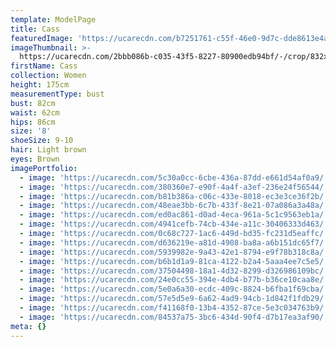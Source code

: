 ```yaml
---
template: ModelPage
title: Cass
featuredImage: 'https://ucarecdn.com/b7251761-c55f-46e0-9d7c-dde8613e4af5/'
imageThumbnail: >-
  https://ucarecdn.com/2bbb086b-c035-43f5-8227-80900edb94bf/-/crop/832x1406/218,270/-/preview/
firstName: Cass
collection: Women
height: 175cm
measurementType: bust
bust: 82cm
waist: 62cm
hips: 86cm
size: '8'
shoeSize: 9-10
hair: Light brown
eyes: Brown
imagePortfolio:
  - image: 'https://ucarecdn.com/5c30a0cc-6cbe-436a-87dd-e661d54af0a9/'
  - image: 'https://ucarecdn.com/380360e7-e90f-4a4f-a3ef-236e24f56544/'
  - image: 'https://ucarecdn.com/b81b386a-c06c-433e-8018-ec3e3ce36f2b/'
  - image: 'https://ucarecdn.com/48eae3bb-6c7b-433f-8e21-07a086a3a48a/'
  - image: 'https://ucarecdn.com/ed0ac861-d0ad-4eca-961a-5c1c9563eb1a/'
  - image: 'https://ucarecdn.com/4941cefb-74cb-434e-a11c-30406333d463/'
  - image: 'https://ucarecdn.com/0c68c727-1ac6-449d-bd35-fc231d5eaffc/'
  - image: 'https://ucarecdn.com/d636219e-a81d-4908-ba8a-a6b151dc65f7/'
  - image: 'https://ucarecdn.com/5939982e-9a43-42e1-8794-e9f78b318c8a/'
  - image: 'https://ucarecdn.com/b6b1d1a9-81ca-4122-b2a4-5aaa4ee7c5e5/'
  - image: 'https://ucarecdn.com/37504498-18a1-4d32-8299-d326986109bc/'
  - image: 'https://ucarecdn.com/24e0cc55-394e-4db4-b77b-b36ce10caa8e/'
  - image: 'https://ucarecdn.com/5e0a6a30-ecdc-409c-8824-b6fba1f69cba/'
  - image: 'https://ucarecdn.com/57e5d5e9-6a62-4ad9-94cb-1d842f1fdb29/'
  - image: 'https://ucarecdn.com/f41168f0-13b4-4352-87ce-5e3c034763b9/'
  - image: 'https://ucarecdn.com/84537a75-3bc6-434d-90f4-d7b17ea3af90/'
meta: {}
---
```


